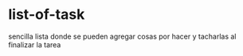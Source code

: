# list-of-task
sencilla lista donde se pueden agregar cosas por hacer y tacharlas al finalizar la tarea
